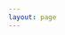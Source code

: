 ```yaml
---
layout: page
---
```


<TravelModePage lang="zh" />

<script setup>
import TravelModePage from '../components/TravelMode/TravelModePage.vue'
</script>